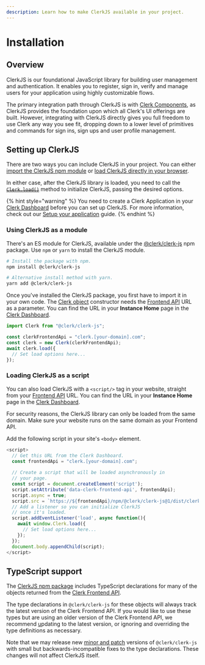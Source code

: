 ```yaml
---
description: Learn how to make ClerkJS available in your project.
---
```


# Installation

## Overview

ClerkJS is our foundational JavaScript library for building user management and authentication. It  enables you to register, sign in, verify and manage users for your application using highly customizable flows. 

The primary integration path through ClerkJS is with [Clerk Components](../../main-concepts/clerk-components.md), as ClerkJS provides the foundation upon which all Clerk's UI offerings are built. However, integrating with ClerkJS directly gives you full freedom to use Clerk any way you see fit, dropping down to a lower level of primitives and commands for sign ins, sign ups and user profile management.

## Setting up ClerkJS

There are two ways you can include ClerkJS in your project. You can either [import the ClerkJS npm module](installation.md#using-clerkjs-as-a-module) or [load ClerkJS directly in your browser](installation.md#loading-clerkjs-as-a-script).

In either case, after the ClerkJS library is loaded, you need to call the [~~`Clerk.load()`~~](clerk.md#load) method to initialize ClerkJS, passing the desired options.

{% hint style="warning" %}
You need to create a Clerk Application in your [Clerk Dashboard](https://dashboard.clerk.dev) before you can set up ClerkJS. For more information, check out our [Setup your application](../../popular-guides/setup-your-application.md) guide.
{% endhint %}

### Using ClerkJS as a module

There's an ES module for ClerkJS, available under the [@clerk/clerk-js](https://www.npmjs.com/package/@clerk/clerk-js) npm package. Use `npm` or `yarn` to install the ClerkJS module.

```bash
# Install the package with npm.
npm install @clerk/clerk-js

# Alternative install method with yarn.
yarn add @clerk/clerk-js
```

Once you've installed the ClerkJS package, you first have to import it in your own code. The [Clerk object](clerk.md) constructor needs the [Frontend API](../frontend-api-reference/) URL as a parameter. You can find the URL in your **Instance Home** page in the [Clerk Dashboard](https://dashboard.clerk.dev).

```javascript
import Clerk from "@clerk/clerk-js";

const clerkFrontendApi = "clerk.[your-domain].com";
const clerk = new Clerk(clerkFrontendApi);
await clerk.load({
  // Set load options here...
});
```

### Loading ClerkJS as a script

You can also load ClerkJS with a `<script/>` tag in your website, straight from your [Frontend API](../frontend-api-reference/) URL. You can find the URL in your **Instance Home** page in the [Clerk Dashboard](https://dashboard.clerk.dev).

For security reasons, the ClerkJS library can only be loaded from the same domain. Make sure your website runs on the same domain as your Frontend API.

Add the following script in your site's `<body>` element.

```javascript
<script> 
  // Get this URL from the Clerk Dashboard.
  const frontendApi = "clerk.[your-domain].com";
  
  // Create a script that will be loaded asynchronously in 
  // your page. 
  const script = document.createElement('script');
  script.setAttribute('data-clerk-frontend-api', frontendApi);
  script.async = true;
  script.src = `https://${frontendApi}/npm/@clerk/clerk-js@1/dist/clerk.browser.js`
  // Add a listener so you can initialize ClerkJS
  // once it's loaded.
  script.addEventListener('load', async function(){
    await window.Clerk.load({
      // Set load options here...
    });
  });
  document.body.appendChild(script);
</script>
```

## TypeScript support

The [ClerkJS npm package](https://www.npmjs.com/package/@clerk/clerk-js) includes TypeScript declarations for many of the objects returned from the [Clerk Frontend API](../frontend-api-reference/). 

The type declarations in `@clerk/clerk-js` for these objects will always track the latest version of the Clerk Frontend API. If you would like to use these types but are using an older version of the Clerk Frontend API, we recommend [u](https://stripe.com/docs/upgrades#how-can-i-upgrade-my-api)pdating to the latest version, or ignoring and overriding the type definitions as necessary. 

Note that we may release new [minor and patch](https://semver.org/) versions of `@clerk/clerk-js` with small but backwards-incompatible fixes to the type declarations. These changes will not affect ClerkJS itself.

